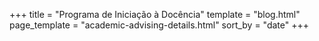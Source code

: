 +++
title = "Programa de Iniciação à Docência"
template = "blog.html"
page_template = "academic-advising-details.html"
sort_by = "date"
+++
